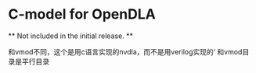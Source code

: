 # C-model for OpenDLA

** Not included in the initial release. **

和vmod不同，这个是用c语言实现的nvdla，而不是用verilog实现的‘
和vmod目录是平行目录